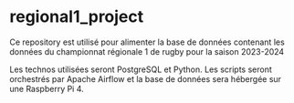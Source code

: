 # regional1_project
Ce repository est utilisé pour alimenter la base de données contenant les données du championnat régionale 1 de rugby pour la saison 2023-2024

Les technos utilisées seront PostgreSQL et Python. Les scripts seront orchestrés par Apache Airflow et la base de données sera hébergée sur une Raspberry Pi 4.
